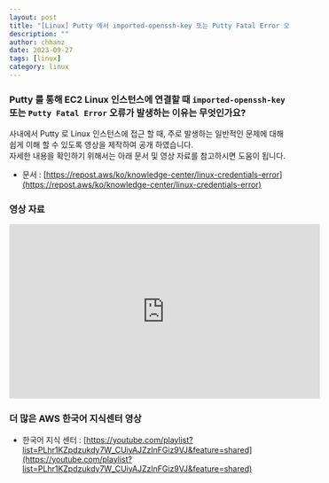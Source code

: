 ```yaml
---
layout: post
title: "[Linux] Putty 에서 imported-openssh-key 또는 Putty Fatal Error 오류가 발생하는 경우" 
description: ""
author: chhanz
date: 2023-09-27
tags: [linux]
category: linux
---
```


### Putty 를 통해 EC2 Linux 인스턴스에 연결할 때 `imported-openssh-key` 또는 `Putty Fatal Error` 오류가 발생하는 이유는 무엇인가요?
사내에서 Putty 로 Linux 인스턴스에 접근 할 때, 주로 발생하는 일반적인 문제에 대해 쉽게 이해 할 수 있도록 영상을 제작하여 공개 하였습니다.   
자세한 내용을 확인하기 위해서는 아래 문서 및 영상 자료를 참고하시면 도움이 됩니다.   
   
* 문서 : [https://repost.aws/ko/knowledge-center/linux-credentials-error](https://repost.aws/ko/knowledge-center/linux-credentials-error)   
   
   
   
### 영상 자료
    
<center><iframe width="560" height="315" src="https://www.youtube.com/embed/cyBpRUtqiFs?si=JzQNkE2_Z-qUHqJX" title="YouTube video player" frameborder="0" allow="accelerometer; autoplay; clipboard-write; encrypted-media; gyroscope; picture-in-picture; web-share" allowfullscreen></iframe></center>
   
### 더 많은 AWS 한국어 지식센터 영상
* 한국어 지식 센터 : [https://youtube.com/playlist?list=PLhr1KZpdzukdy7W_CUiyAJZzlnFGiz9VJ&feature=shared](https://youtube.com/playlist?list=PLhr1KZpdzukdy7W_CUiyAJZzlnFGiz9VJ&feature=shared)   
